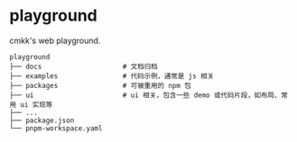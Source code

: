 # playground

cmkk's web playground.

```plaintext
playground
├── docs                    # 文档归档
├── examples                # 代码示例，通常是 js 相关
├── packages                # 可被重用的 npm 包
├── ui                      # ui 相关，包含一些 demo 或代码片段，如布局、常用 ui 实现等
├── ...
├── package.json
└── pnpm-workspace.yaml
```
